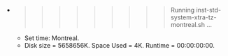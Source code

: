 * >>>>>>>>> Running inst-std-system-xtra-tz-montreal.sh ...
  * Set time: Montreal.
  * Disk size = 5658656K. Space Used = 4K. Runtime = 00:00:00:00.
